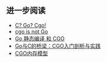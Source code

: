 ## 进一步阅读

* [C? Go? Cgo!](https://go.dev/blog/cgo)
* [cgo is not Go](https://dave.cheney.net/tag/cgo)
* [Go 静态编译 和 CGO](https://www.rectcircle.cn/posts/go-static-compile-and-cgo/)
* [Go与C的桥梁：CGO入门剖析与实践](https://mp.weixin.qq.com/s/AMv5IVBPU2lAY_qUwskk4g)
* [CGO内存模型](https://chai2010.cn/advanced-go-programming-book/ch2-cgo/ch2-07-memory.html) 